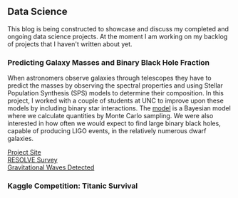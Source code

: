 <script src="https://cdn.mathjax.org/mathjax/latest/MathJax.js?config=TeX-AMS-MML_HTMLorMML" type="text/javascript"></script>

## Data Science

This blog is being constructed to showcase and discuss my completed and ongoing data science projects. At the moment I am working on my backlog of projects that I haven't written about yet. 

### Predicting Galaxy Masses and Binary Black Hole Fraction
When astronomers observe galaxies through telescopes they have to predict the masses by observing the spectral properties and using Stellar Population Synthesis (SPS) models to determine their composition. In this project, I worked with a couple of students at UNC to improve upon these models by including binary star interactions. The [model](https://michael-hoffman.github.io/DG_SPS) is a Bayesian model where we calculate quantities by Monte Carlo sampling. We were also interested in how often we would expect to find large binary black holes, capable of producing LIGO events, in the relatively numerous dwarf galaxies.

[Project Site](https://michael-hoffman.github.io/DG_SPS)  
[RESOLVE Survey](https://resolve.astro.unc.edu)  
[Gravitational Waves Detected](https://www.ligo.caltech.edu/news/ligo20160211)


### Kaggle Competition: Titanic Survival
